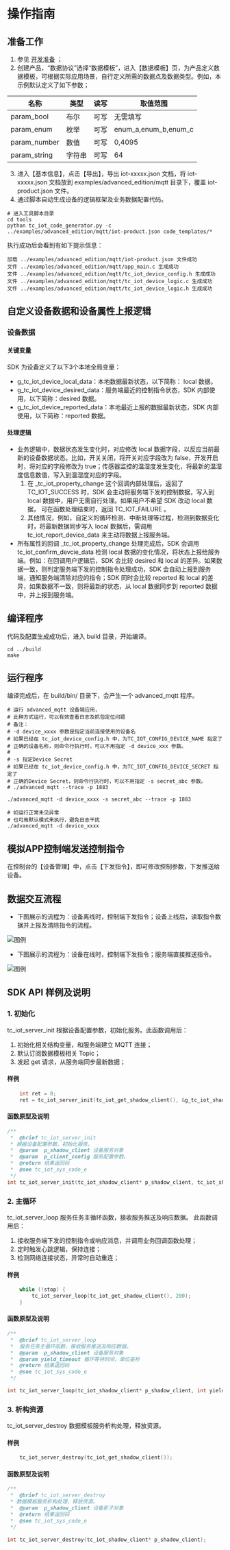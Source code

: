 # 操作指南
## 准备工作
1. 参见 [开发准备](https://github.com/tencentyun/tencent-cloud-iotsuite-embedded-c/blob/master/README.md) ；
2. 创建产品，“数据协议”选择“数据模板”，进入【数据模板】页，为产品定义数据模板，可根据实际应用场景，自行定义所需的数据点及数据类型。例如，本示例默认定义了如下参数；

| 名称         | 类型       | 读写       | 取值范围             |
| ----------   | ---------- | ---------- | ----------           |
| param_bool   | 布尔       | 可写       | 无需填写             |
| param_enum   | 枚举       | 可写       | enum_a,enum_b,enum_c |
| param_number | 数值       | 可写       | 0,4095               |
| param_string | 字符串     | 可写       | 64                   |

3. 进入【基本信息】，点击【导出】，导出 iot-xxxxx.json 文档，将 iot-xxxxx.json 文档放到 examples/advanced_edition/mqtt 目录下，覆盖 iot-product.json 文件。
4. 通过脚本自动生成设备的逻辑框架及业务数据配置代码。

```shell
# 进入工具脚本目录
cd tools
python tc_iot_code_generator.py -c ../examples/advanced_edition/mqtt/iot-product.json code_templates/*
```

执行成功后会看到有如下提示信息：
```shell
加载 ../examples/advanced_edition/mqtt/iot-product.json 文件成功
文件 ../examples/advanced_edition/mqtt/app_main.c 生成成功
文件 ../examples/advanced_edition/mqtt/tc_iot_device_config.h 生成成功
文件 ../examples/advanced_edition/mqtt/tc_iot_device_logic.c 生成成功
文件 ../examples/advanced_edition/mqtt/tc_iot_device_logic.h 生成成功

```

## 自定义设备数据和设备属性上报逻辑
### 设备数据
#### 关键变量
SDK 为设备定义了以下3个本地全局变量：
- g_tc_iot_device_local_data：本地数据最新状态，以下简称： local
    数据。
- g_tc_iot_device_desired_data：服务端最近的控制指令状态，SDK 内部使用，以下简称：desired 数据。
- g_tc_iot_device_reported_data：本地最近上报的数据最新状态，SDK
    内部使用，以下简称：reported 数据。

#### 处理逻辑
- 业务逻辑中，数据状态发生变化时，对应修改 local 数据字段，以反应当前最新的设备数据状态。比如，开关关闭，将开关对应字段改为 false，开发开启时，将对应的字段修改为 true；传感器监控的温湿度发生变化，将最新的温湿度信息数值，写入到温湿度对应的字段。
    1. 在 _tc_iot_property_change 这个回调内部处理后，返回了
       TC_IOT_SUCCESS 时，SDK 会主动将服务端下发的控制数据，写入到 local
       数据中，用户无需自行处理。如果用户不希望 SDK 改动 local 数据，
       可在函数处理结束时，返回 TC_IOT_FAILURE 。
    2. 其他情况，例如，自定义的循环检测、中断处理等过程，检测到数据变化时，将最新数据同步写入 local 数据后，需调用 tc_iot_report_device_data 来主动将数据上报服务端。
- 所有属性的回调 _tc_iot_property_change 处理完成后，SDK 会调用 tc_iot_confirm_devcie_data 检测 local 数据的变化情况，将状态上报给服务端。例如：在回调用户逻辑后，SDK 会比较 desired 和 local 的差异。如果数据一致，则判定服务端下发的控制指令处理成功，SDK 会自动上报到服务端，通知服务端清除对应的指令；SDK 同时会比较 reported 和 local 的差异，如果数据不一致，则将最新的状态，从 local 数据同步到 reported 数据中，并上报到服务端。


## 编译程序
代码及配置生成成功后，进入 build 目录，开始编译。

```shell
cd ../build
make
```

## 运行程序

编译完成后，在 build/bin/ 目录下，会产生一个 advanced_mqtt 程序。

```shell
# 运行 advanced_mqtt 设备端应用，
# 此种方式运行，可以有效查看日志及抓包定位问题
# 备注：
# -d device_xxxx 参数是指定当前连接使用的设备名
# 如果已经在 tc_iot_device_config.h 中，为TC_IOT_CONFIG_DEVICE_NAME 指定了
# 正确的设备名称，则命令行执行时，可以不用指定 -d device_xxx 参数。
#
# -s 指定Device Secret
# 如果已经在 tc_iot_device_config.h 中，为TC_IOT_CONFIG_DEVICE_SECRET 指定了
# 正确的Device Secret，则命令行执行时，可以不用指定 -s secret_abc 参数。
# ./advanced_mqtt --trace -p 1883

./advanced_mqtt -d device_xxxx -s secret_abc --trace -p 1883

# 如运行正常未见异常
# 也可用默认模式来执行，避免日志干扰
./advanced_mqtt -d device_xxxx

```

## 模拟APP控制端发送控制指令
在控制台的【设备管理】中，点击【下发指令】，即可修改控制参数，下发推送给设备。

## 数据交互流程
- 下图展示的流程为：设备离线时，控制端下发指令；设备上线后，读取指令数据并上报及清除指令的流程。

![图例](https://user-images.githubusercontent.com/990858/44081769-1cf0833a-9fe2-11e8-90ff-13b6fb62c7f6.png)

- 下图展示的流程为：设备在线时，控制端下发指令；服务端直接推送指令。

![图例](https://user-images.githubusercontent.com/990858/44081626-bf1e1ace-9fe1-11e8-9f82-031b23c6dcff.png)

## SDK API 样例及说明

### 1. 初始化 
tc_iot_server_init 根据设备配置参数，初始化服务。此函数调用后：
1. 初始化相关结构变量，和服务端建立 MQTT 连接；
2. 默认订阅数据模板相关 Topic；
3. 发起 get 请求，从服务端同步最新数据；

#### 样例

```c
    int ret = 0;
    ret = tc_iot_server_init(tc_iot_get_shadow_client(), &g_tc_iot_shadow_config);
```

#### 函数原型及说明

```c
/**
 *  @brief tc_iot_server_init
 * 根据设备配置参数，初始化服务。
 *  @param  p_shadow_client 设备服务对象
 *  @param  p_client_config 服务配置参数。
 *  @return 结果返回码
 *  @see tc_iot_sys_code_e
 */
int tc_iot_server_init(tc_iot_shadow_client* p_shadow_client, tc_iot_shadow_config * p_client_config);
```

### 2. 主循环 
tc_iot_server_loop 服务任务主循环函数，接收服务推送及响应数据。 此函数调用后：
1. 接收服务端下发的控制指令或响应消息，并调用业务回调函数处理；
2. 定时触发心跳逻辑，保持连接；
3. 检测网络连接状态，异常时自动重连；

#### 样例

```c
    while (!stop) {
        tc_iot_server_loop(tc_iot_get_shadow_client(), 200);
    }
```

#### 函数原型及说明

```c
/**
 *  @brief tc_iot_server_loop
 *  服务任务主循环函数，接收服务推送及响应数据。
 *  @param  p_shadow_client 设备服务对象
 *  @param yield_timeout 循环等待时间，单位毫秒
 *  @return 结果返回码
 *  @see tc_iot_sys_code_e
 */

int tc_iot_server_loop(tc_iot_shadow_client* p_shadow_client, int yield_timeout);
```

### 3. 析构资源
 tc_iot_server_destroy 数据模板服务析构处理，释放资源。

#### 样例

```c
    tc_iot_server_destroy(tc_iot_get_shadow_client());
```

#### 函数原型及说明

```c
/**
 *  @brief tc_iot_server_destroy
 * 数据模板服务析构处理，释放资源。
 *  @param  p_shadow_client 设备影子对象
 *  @return 结果返回码
 *  @see tc_iot_sys_code_e
 */

int tc_iot_server_destroy(tc_iot_shadow_client* p_shadow_client);
```
